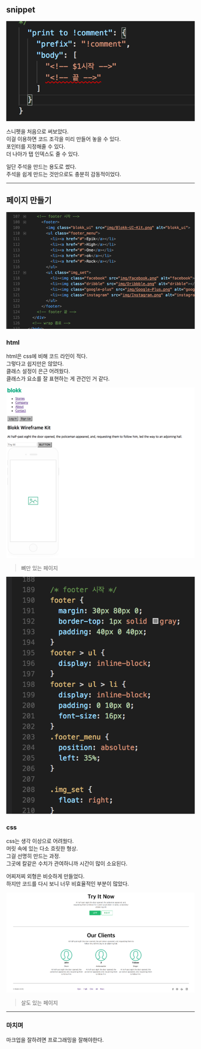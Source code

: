 ## snippet

![snippet](img/snippet.png)

스니펫을 처음으로 써보았다.  
이걸 이용하면 코드 조각을 미리 만들어 놓을 수 있다.  
포인터를 지정해줄 수 있다.  
더 나아가 탭 인덱스도 줄 수 있다.  

일단 주석을 만드는 용도로 썼다.  
주석을 쉽게 만드는 것만으로도 충분히 감동적이었다.  

---

## 페이지 만들기

![html_code](img/html_code.png)

### html
html은 css에 비해 코드 라인이 적다.  
그렇다고 쉽지만은 않았다.  
클래스 설정이 은근 어려웠다.  
클래스가 요소를 잘 표현하는 게 관건인 거 같다.

![naive](img/naive.png)

>뼈만 있는 페이지

![css_code](img/css_code.png)

### css
css는 생각 이상으로 어려웠다.  
머릿 속에 있는 다소 흐릿한 형상.  
그걸 선명히 만드는 과정.  
그곳에 칼같은 수치가 관여하니까 시간이 많이 소요된다.

어찌저찌 외형은 비슷하게 만들었다.  
하지만 코드를 다시 보니 너무 비효율적인 부분이 많았다.  

![blokk](img/blokk.png)

>살도 있는 페이지

---

### 마치며

마크업을 잘하려면 프로그래밍을 잘해야한다.  

